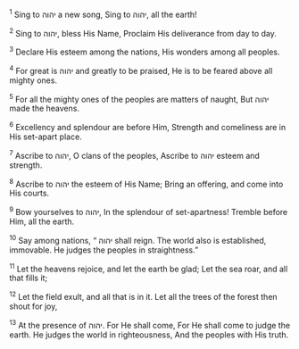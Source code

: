 <sup>1</sup> Sing to יהוה a new song, Sing to יהוה, all the earth!

<sup>2</sup> Sing to יהוה, bless His Name, Proclaim His deliverance from day to day.

<sup>3</sup> Declare His esteem among the nations, His wonders among all peoples.

<sup>4</sup> For great is יהוה and greatly to be praised, He is to be feared above all mighty ones.

<sup>5</sup> For all the mighty ones of the peoples are matters of naught, But יהוה made the heavens.

<sup>6</sup> Excellency and splendour are before Him, Strength and comeliness are in His set-apart place.

<sup>7</sup> Ascribe to יהוה, O clans of the peoples, Ascribe to יהוה esteem and strength.

<sup>8</sup> Ascribe to יהוה the esteem of His Name; Bring an offering, and come into His courts.

<sup>9</sup> Bow yourselves to יהוה, In the splendour of set-apartness! Tremble before Him, all the earth.

<sup>10</sup> Say among nations, “ יהוה shall reign. The world also is established, immovable. He judges the peoples in straightness.”

<sup>11</sup> Let the heavens rejoice, and let the earth be glad; Let the sea roar, and all that fills it;

<sup>12</sup> Let the field exult, and all that is in it. Let all the trees of the forest then shout for joy,

<sup>13</sup> At the presence of יהוה. For He shall come, For He shall come to judge the earth. He judges the world in righteousness, And the peoples with His truth.


